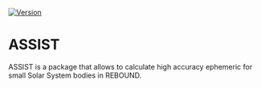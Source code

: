 [![Version](https://img.shields.io/badge/assist-v1.0.0-green.svg?style=flat)](https://assist.readthedocs.org)

ASSIST
======

ASSIST is a package that allows to calculate high accuracy ephemeric for small Solar System bodies in REBOUND.
